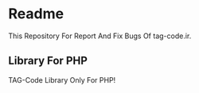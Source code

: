 # Readme
This Repository For Report And Fix Bugs Of tag-code.ir.
## Library For PHP
TAG-Code Library Only For PHP!
